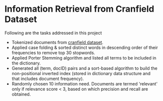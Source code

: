 # Information Retrieval from Cranfield Dataset

Following are the tasks addressed in this project

- Tokenized documents from [cranfield dataset](https://ir-datasets.com/cranfield.html).
- Applied case folding & sorted distinct words in descending order of their frequencies to remove top 30 stopwords. 
- Applied Porter Stemming algorithm and listed all terms to be included in the dictionary.
- Generated all (term, docID) pairs and a sort-based algorithm to build the non-positional inverted index (stored in dictionary data structure and that includes document frequency).
- Randomly chosen 10 information need. Documents are termed 'relevant' only if relevance score < 3, based on which precision and recall are obtained.
